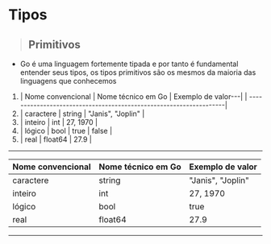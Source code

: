 # Tipos

> ## Primitivos 

- Go é uma linguagem fortemente tipada e por tanto é fundamental entender seus tipos, 
os tipos primitivos são os mesmos da maioria das linguagens que conhecemos 


1. | Nome convencional   |  Nome técnico em Go    |  Exemplo de valor---|
   | -------------------------------------------------------------------|
2. | caractere           |  string                |  "Janis", "Joplin"  |
3. | inteiro             |  int                   |  27, 1970           |
4. | lógico              |  bool                  |  true | false       |
5. | real                |  float64               |  27.9               |
 

-------------------------------------------------------------------
|  Nome convencional  |  Nome técnico em Go | Exemplo de valor    |
| ------------------- | ------------------- | ------------------  |
|  caractere          |  string             |  "Janis", "Joplin"  |               
|  inteiro            |  int                |  27, 1970           |
|  lógico             |  bool               |  true | false       |
|  real               |  float64            |  27.9               | 
-------------------------------------------------------------------